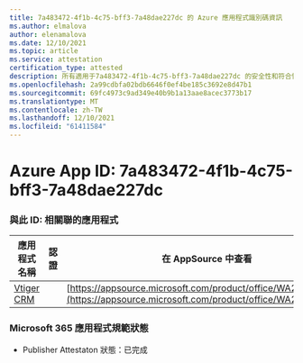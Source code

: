 ```yaml
---
title: 7a483472-4f1b-4c75-bff3-7a48dae227dc 的 Azure 應用程式識別碼資訊
ms.author: elmalova
author: elenamalova
ms.date: 12/10/2021
ms.topic: article
ms.service: attestation
certification_type: attested
description: 所有適用于7a483472-4f1b-4c75-bff3-7a48dae227dc 的安全性和符合性資訊資訊。
ms.openlocfilehash: 2a99cdbfa02bdb6646f0ef4be185c3692e8d47b1
ms.sourcegitcommit: 69fc4973c9ad349e40b9b1a13aae8acec3773b17
ms.translationtype: MT
ms.contentlocale: zh-TW
ms.lasthandoff: 12/10/2021
ms.locfileid: "61411584"
---
```

# <a name="azure-app-id-7a483472-4f1b-4c75-bff3-7a48dae227dc"></a>Azure App ID: 7a483472-4f1b-4c75-bff3-7a48dae227dc


### <a name="apps-associated-with-this-id"></a>與此 ID: 相關聯的應用程式
| **應用程式名稱** | **認證** | **在 AppSource 中查看** |
|--------------|---------------|-----------------------|
| [Vtiger CRM](https://docs.microsoft.com/microsoft-365-app-certification/forward/WA200003089) |  | [https://appsource.microsoft.com/product/office/WA200003089](https://appsource.microsoft.com/product/office/WA200003089) |

### <a name="microsoft-365-app-compliance-status"></a>Microsoft 365 應用程式規範狀態
- Publisher Attestaton 狀態：已完成
